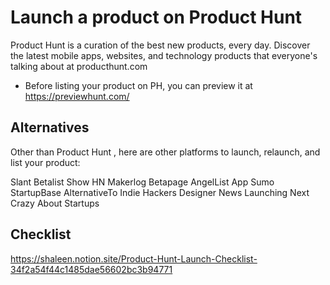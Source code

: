 # Launch a product on Product Hunt

Product Hunt is a curation of the best new products, every day.
Discover the latest mobile apps, websites, and technology products
that everyone's talking about at producthunt.com

* Before listing your product on PH, you can preview it at https://previewhunt.com/

## Alternatives
Other than Product Hunt , here are other platforms to launch, relaunch, and list your product:

Slant
Betalist
Show HN
Makerlog
Betapage
AngelList
App Sumo
StartupBase
AlternativeTo
Indie Hackers
Designer News
Launching Next
Crazy About Startups

## Checklist
https://shaleen.notion.site/Product-Hunt-Launch-Checklist-34f2a54f44c1485dae56602bc3b94771
